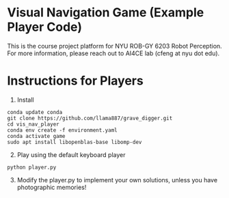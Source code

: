 # Visual Navigation Game (Example Player Code)

This is the course project platform for NYU ROB-GY 6203 Robot Perception. 
For more information, please reach out to AI4CE lab (cfeng at nyu dot edu).

# Instructions for Players
1. Install
```commandline
conda update conda
git clone https://github.com/llama887/grave_digger.git
cd vis_nav_player
conda env create -f environment.yaml
conda activate game
sudo apt install libopenblas-base libomp-dev
```

2. Play using the default keyboard player
```commandline
python player.py
```

3. Modify the player.py to implement your own solutions, 
unless you have photographic memories!

